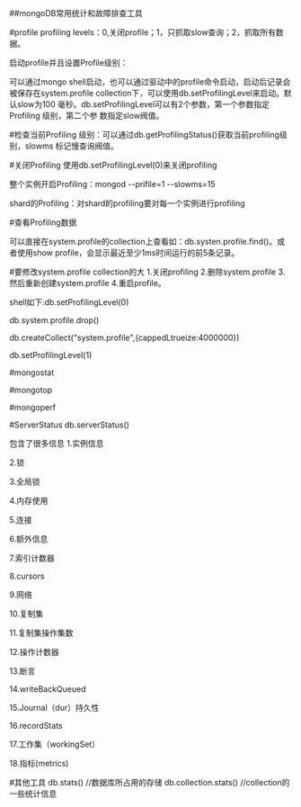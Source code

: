 ##mongoDB常用统计和故障排查工具

#profile
profiling levels：0,关闭profile；1，只抓取slow查询；2，抓取所有数据。

启动profile并且设置Profile级别：

可以通过mongo shell启动，也可以通过驱动中的profile命令启动，启动后记录会被保存在system.profile
collection下，可以使用db.setProfilingLevel来启动。默认slow为100
毫秒。db.setProfilingLevel可以有2个参数，第一个参数指定Profiling 级别，第二个参
数指定slow阀值。

#检查当前Profiling
级别：可以通过db.getProfilingStatus()获取当前profiling级别，slowms 标记慢查询阀值。

#关闭Profiling
使用db.setProfilingLevel(0)来关闭profiling

整个实例开启Profiling：mongod --prifile=1 --slowms=15

shard的Profiling：对shard的profiling要对每一个实例进行profiling

#查看Profiling数据

 可以直接在system.profile的collection上查看如：db.systen.profile.find()。或者使用show
profile，会显示最近至少1ms时间运行的前5条记录。

#要修改system.profile collection的大
1.关闭profiling
2.删除system.profile
3.然后重新创建system.profile
4.重启profile。

shell如下:db.setProfilingLevel(0)

db.system.profile.drop()

db.createCollect("system.profile",{cappedLtrueize:4000000})

db.setProfilingLevel(1)

#mongostat 

#mongotop

#mongoperf

#ServerStatus 
db.serverStatus()
 
包含了很多信息
1.实例信息

2.锁

3.全局锁

4.内存使用

5.连接

6.额外信息

7.索引计数器

8.cursors

9.网络

10.复制集

11.复制集操作集数

12.操作计数器

13.断言

14.writeBackQueued

15.Journal（dur）持久性

16.recordStats

17.工作集（workingSet）

18.指标(metrics)

#其他工具
db.stats() //数据库所占用的存储
db.collection.stats() //collection的一些统计信息
